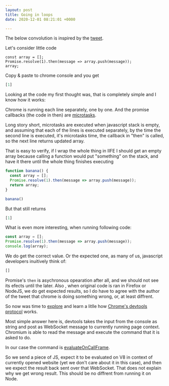 ```yaml
---
layout: post
title: Going in loops
date: 2020-12-01 08:21:01 +0000

---
```

The below convolution is inspired by the [tweet](https://twitter.com/garybernhardt/status/1333862272507158528 "tweet").

Let's consider little code

    const array = [];
    Promise.resolve(1).then(message => array.push(message));
    array;

Copy & paste to chrome console and you get

```javascript
[1]
```

Looking at the code my first thought was, that is completely simple and I know how it works:

Chrome is running each line separately, one by one. And the promise callbacks (the code in then) are [microtasks](https://developer.mozilla.org/en-US/docs/Web/API/HTML_DOM_API/Microtask_guide).

Long story short, microtasks are executed when javascript stack is empty, and assuming that each of the lines is executed separately, by the time the second line is executed, it's microtasks time, the callback in "then" is called, so the next line returns updated array.

That is easy to verify, if I wrap the whole thing in IIFE I should get an empty array because calling a function would put "something" on the stack, and have it there until the whole thing finishes executing

```javascript
function banana() {
  const array = [];
  Promise.resolve(1).then(message => array.push(message));
  return array;
}

banana()
```

But that still returns

```javascript
[1]
```

What is even more interesting, when running following code: 

```javascript
const array = [];
Promise.resolve(1).then(message => array.push(message));
console.log(array);
```

We do get the correct value. Or the expected one, as many of us, javascript developers inuitively think of: 

```javascript
[]
```

Promise's `then` is asychronous opearation after all, and we should not see its efects until the later. Also , when original code is ran in Firefox or NodeJS, we do get expected results, so I do have to agree with the author of the tweet that chrome is doing something wrong, or, at least diffrent. 


So now was time to [explore](https://www.infoq.com/presentations/chrome-debugger-protocol/) and learn a litlle how [Chrome's devtools protocol](https://chromedevtools.github.io/devtools-protocol/) works. 

Most simple answer here is, devtools takes the input from the console as string and post as WebSocket message to currently running page context. Chromium is able to read the message and execute the command that it is asked to do. 

In our case the command is [evaluateOnCallFrame](https://chromedevtools.github.io/devtools-protocol/tot/Debugger/#method-evaluateOnCallFrame). 

So we send a piece of JS, expect it to be evaluated on V8 in context of currently opened website (yet we don't care about it in this case), and then we expect the result back sent over that WebSocket. That does not explain why we get wrong result. This should be no diffrent from running it on Node. 







